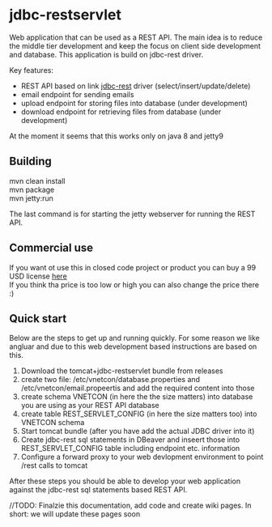 # jdbc-restservlet
Web application that can be used as a REST API. The main idea is to reduce the middle tier development and keep the focus on client side development and database. This application is build on jdbc-rest driver.

Key features:
* REST API based on link [jdbc-rest](https://github.com/vnetcon/jdbc-rest) driver (select/insert/update/delete)
* email endpoint for sending emails
* upload endpoint for storing files into database (under development)
* download endpoint for retrieving files from database (under development)

At the moment it seems that this works only on java 8 and jetty9

## Building
mvn clean install  
mvn package  
mvn jetty:run 

The last command is for starting the jetty webserver for running the REST API.

## Commercial use
If you want ot use this in closed code project or product you can buy a 99 USD license [here](https://vnetcon.com)  
If you think tha price is too low or high you can also change the price there :)

## Quick start
Below are the steps to get up and running quickly. For some reason we like angluar and due to this web development based instructions are based on this.

1. Download the tomcat+jdbc-restservlet bundle from releases
2. create two file: /etc/vnetcon/database.properties and /etc/vnetcon/email.propeertis and add the required content into those
3. create schema VNETCON (in here the the size matters) into database you are using as your REST API database
4. create table REST_SERVLET_CONFIG (in here the size matters too) into VNETCON schema
5. Start tomcat bundle (after you have add the actual JDBC driver into it)
6. Create jdbc-rest sql statements in DBeaver and inseert those into REST_SERVLET_CONFIG table including endpoint etc. information
7. Configure a forward proxy to your web devlopment environment to point /rest calls to tomcat

After these steps you should be able to develop your web application against the jdbc-rest sql statements based REST API.

//TODO: Finalzie this documentation, add code and create wiki pages. In short: we will update these pages soon





